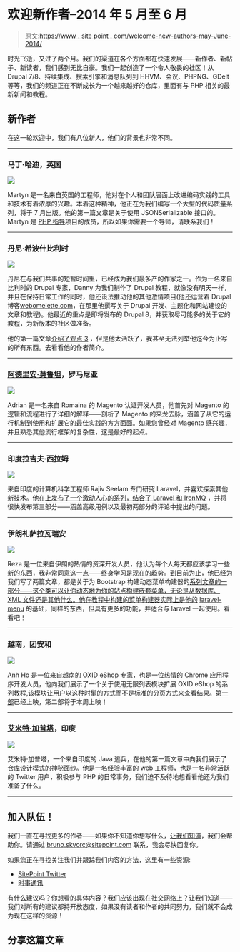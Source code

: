# 欢迎新作者–2014 年 5 月至 6 月

> 原文:[https://www . site point . com/welcome-new-authors-may-June-2014/](https://www.sitepoint.com/welcoming-new-authors-may-june-2014/)

时光飞逝，又过了两个月。我们的渠道在各个方面都在快速发展——新作者、新帖子、新读者，我们感到无比自豪。我们一起创造了一个令人敬畏的社区！从 Drupal 7/8、持续集成、搜索引擎和消息队列到 HHVM、会议、PHPNG、GDelt 等等，我们的频道正在不断成长为一个越来越好的仓库，里面有与 PHP 相关的最新新闻和教程。

## 新作者

在这一轮欢迎中，我们有八位新人，他们的背景也非常不同。

* * *

### 马丁·哈迪，英国

![](../Images/ab07719271cc0dca26dc73e9f867a641.png)

Martyn 是一名来自英国的工程师，他对在个人和团队层面上改进编码实践的工具和技术有着浓厚的兴趣。本着这种精神，他正在为我们编写一个大型的代码质量系列，将于 7 月出版。他的第一篇文章是关于使用 JSONSerializable 接口的。Martyn 是 [PHP 指导](http://phpmentoring.org/)项目的成员，所以如果你需要一个导师，请联系我们！

* * *

### 丹尼·希波什比利时

![](../Images/5bf05dcf56daea039f7471057ae90095.png)

丹尼在与我们共事的短暂时间里，已经成为我们最多产的作家之一。作为一名来自比利时的 Drupal 专家，Danny 为我们制作了 Drupal 教程，就像没有明天一样，并且在保持日常工作的同时，他还设法推动他的其他激情项目(他还运营着 Drupal 博客[webomelette.com](http://webomelette.com)，在那里他撰写关于 Drupal 开发、主题化和网站建设的文章和教程)。他最近的重点是即将发布的 Drupal 8，并获取尽可能多的关于它的教程，为新版本的社区做准备。

他的第一篇文章[介绍了观点 3](https://www.sitepoint.com/introduction-views-3-drupal-7/) ，但是他太活跃了，我甚至无法列举他迄今为止写的所有东西。去看看他的作者简介。

* * *

### [阿德里安·莫鲁坦](https://uploads.sitepoint.com/wp-content/uploads/2014/05/1400406915adrianm-96x96.jpg)，罗马尼亚

![](../Images/35f032ffdea5f9e9e47ba9928c8e3c2d.png)

Adrian 是一名来自 Romaina 的 Magento 认证开发人员，他首先对 Magento 的逻辑和流程进行了详细的解释——剖析了 Magento 的来龙去脉，涵盖了从它的运行机制到使用和扩展它的最佳实践的方方面面。如果您曾经对 Magento 感兴趣，并且熟悉其他流行框架的复杂性，这是最好的起点。

* * *

### 印度拉吉夫·西拉姆

![](../Images/83e298d8c33daa411aced763227579f0.png)

来自印度的计算机科学工程师 Rajiv Seelam 专门研究 Laravel，并喜欢探索其他新技术。他在[上发布了一个激动人心的系列，结合了 Laravel 和 IronMQ](https://www.sitepoint.com/series/ironmq-and-laravel/) ，并将很快发布第三部分——涵盖高级用例以及最初两部分的评论中提出的问题。

* * *

### 伊朗礼萨拉瓦瑞安

![](../Images/f354785cddf24bb3c4ff1d6335b32c5f.png)

Reza 是一位来自伊朗的热情的资深开发人员，他认为每个人每天都应该学习一些新的东西，我非常同意这一点——终身学习是现在的趋势。到目前为止，他已经为我们写了两篇文章，都是关于为 Bootstrap 构建动态菜单构建器的[系列文章的一部分——这个类可以让你动态地为你的站点构建嵌套菜单，无论是从数据库、XML 文件还是其他什么。他在教程中构建的菜单构建器实际上是他的](https://www.sitepoint.com/series/dynamic-menu-builder-for-bootstrap-3/) [laravel-menu](https://github.com/sitepoint-examples/laravel-menu) 的基础，同样的东西，但具有更多的功能，并适合与 laravel 一起使用。看看吧！

* * *

### 越南，团安和

![](../Images/9708a934fad0c099910d0caeee8c0851.png)

Anh Ho 是一位来自越南的 OXID eShop 专家，也是一位热情的 Chrome 应用程序开发人员，他向我们展示了一个关于使用无限列表模块扩展 OXID eShop 的系列教程,该模块让用户以这种时髦的方式而不是标准的分页方式来查看结果。[第一部](https://www.sitepoint.com/build-infinite-scroll-list-oxid-eshop-basics/)已经上映，第二部将于本周上映！

* * *

### [艾米特·加普塔](https://www.sitepoint.com/author/amitgupta/)，印度

![](../Images/633fc262ce4a4aceed9dd18a33a41589.png)

艾米特·加普塔，一个来自印度的 Java 逃兵，在他的第一篇文章中向我们展示了仓库设计模式的神秘面纱。他是一名经验丰富的 web 工程师，也是一名非常活跃的 Twitter 用户，积极参与 PHP 的日常事务，我们迫不及待地想看看他还为我们准备了什么。

* * *

## 加入队伍！

我们一直在寻找更多的作者——如果你不知道你想写什么，[让我们知道](https://www.sitepoint.com/write-for-us/)，我们会帮助你。请通过 bruno.skvorc@sitepoint.com 联系，我会尽快回复你。

如果您正在寻找关注我们并跟踪我们内容的方法，这里有一些资源:

*   [SitePoint Twitter](https://twitter.com/sitepointdotcom)
*   [时事通讯](https://www.sitepoint.com/newsletters/)

有什么建议吗？你想看的具体内容？我们应该出现在社交网络上？让我们知道——我们对所有的建议都持开放态度，如果没有读者和作者的共同努力，我们就不会成为现在这样的资源！

## 分享这篇文章